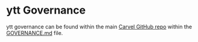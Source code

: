 # ytt Governance
ytt governance can be found within the main [Carvel GitHub repo](https://github.com/carvel-dev/carvel) within the [GOVERNANCE.md](https://github.com/carvel-dev/carvel/blob/develop/GOVERNANCE.md) file.